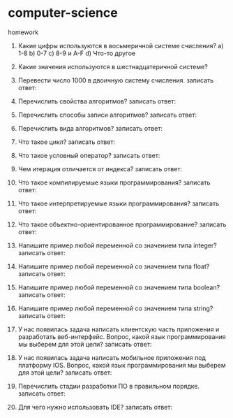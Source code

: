 # computer-science
homework

1. Какие цифры используются в восьмеричной системе счисления?
a) 1-8 b) 0-7 c) 8-9 и A-F d) Что-то другое

2. Какие значения используются в шестнадцатеричной системе?

3. Перевести число 1000 в двоичную систему счисления.
записать ответ:

4. Перечислить свойства алгоритмов?
записать ответ:

5. Перечислить способы записи алгоритмов?
записать ответ:

6. Перечислить вида алгоритмов?
записать ответ:

7. Что такое цикл? записать ответ: 

8. Что такое условный оператор?
записать ответ:

9. Чем итерация отличается от индекса?
записать ответ:

10. Что такое компилируемые языки программирования?
записать ответ: 

11. Что такое интерпретируемые языки программирования?
записать ответ:

12. Что такое объектно-ориентированное программирование?
записать ответ:

13. Напишите пример любой переменной со значением типа integer?
записать ответ:

14. Напишите пример любой переменной со значением типа float?
записать ответ:

15. Напишите пример любой переменной со значением типа boolean? 
записать ответ:

16. Напишите пример любой переменной со значением типа string?
записать ответ: 

17. У нас появилась задача написать клиентскую часть приложения и разработать веб-интерфейс. Вопрос, какой язык программирования мы выберем для этой цели?
записать ответ:

18. У нас появилась задача написать мобильное приложения под платформу IOS. Вопрос, какой язык программирования мы выберем для этой цели?
записать ответ: 

19. Перечислить стадии разработки ПО в правильном порядке.
записать ответ: 

20. Для чего нужно использовать IDE?
записать ответ:
